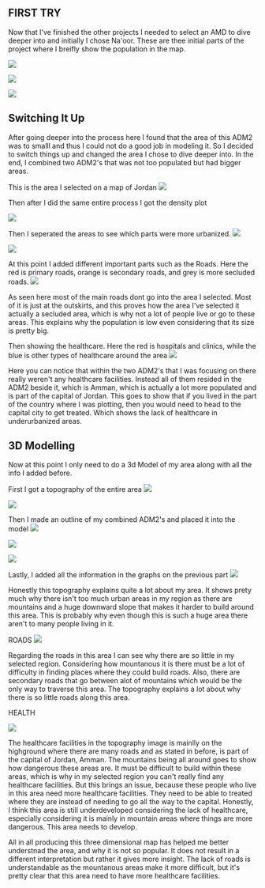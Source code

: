 ## FIRST TRY
Now that I've finished the other projects I needed to select an AMD to dive deeper into and initially I chose Na'oor. These are thee initial parts of the project where I breifly show the population in the map.

![](firsttry(1).PNG)

![](firsttry(2).PNG)

![](firsttry(3).PNG)

## Switching It Up
After going deeper into the process here I found that the area of this ADM2 was to smalll and thus I could not do a good job in modeling it. So I decided to switch things up and changed the area I chose to dive deeper into. In the end, I combined two ADM2's that was not too populated but had bigger areas. 

This is the area I selected on a map of Jordan 
![](6(1).PNG)

Then after I did the same entire process I got the density plot

![](6(2).PNG)

Then I seperated the areas to see which parts were more urbanized. 
![](6(3).PNG)

![](6(4).PNG)

At this point I added different important parts such as the Roads. Here the red is primary roads, orange is secondary roads, and grey is more secluded roads.
![](6(5).PNG)

As seen here most of the main roads dont go into the area I selected. Most of it is just at the outskirts, and this proves how the area I've selected it actually a secluded area, which is why not a lot of people live or go to these areas. This explains why the population is low even considering that its size is pretty big.

Then showing the healthcare. Here the red is hospitals and clinics, while the blue is other types of healthcare around the area
![](6(6).PNG)

Here you can notice that within the two ADM2's that I was focusing on there really weren't any healthcare facilities. Instead all of them resided in the ADM2 beside it, which is Amman, which is actually a lot more populated and is part of the capital of Jordan. This goes to show that if you lived in the part of the country where I was plotting, then you would need to head to the capital city to get treated. Which shows the lack of healthcare in underurbanized areas.  

## 3D Modelling 
Now at this point I only need to do a 3d Model of my area along with all the info I added before.

First I got a topography of the entire area
![](6(7).PNG)

![](6(8).PNG)

Then I made an outline of my combined ADM2's and placed it into the model
![](6(9).PNG)

![](6(10).PNG)

![](6(11).PNG)

Lastly, I added all the information in the graphs on the previous part
![](6(12).PNG)

Honestly this topography explains quite a lot about my area. It shows prety much why there isn't too much urban areas in my region as there are mountains and a huge downward slope that makes it harder to build around this area. This is probably why even though this is such a huge area there aren't to many people living in it.

ROADS
![](6(13).PNG)

Regarding the roads in this area I can see why there are so little in my selected region. Considering how mountanous it is there must be a lot of difficulty in finding places where they could build roads. Also, there are secondary roads that go between alot of mountains which would be the only way to traverse this area. The topography explains a lot about why there is so little roads along this area. 

HEALTH

![](6(14).PNG)

The healthcare facilities in the topography image is mainlly on the highground where there are many roads and as stated in before, is part of the capital of Jordan, Amman. The mountains being all around goes to show how dangerous these areas are. It must be difficult to build within these areas, which is why in my selected region you can't really find any healthcare facilities. But this brings an issue, because these people who live in this area need more healthcare facilities. They need to be able to treated where they are instead of needing to go all the way to the capital. Honestly, I think this area is still underdeveloped considering the lack of healthcare, especially considering it is mainly in mountain areas where things are more dangerous. This area needs to develop. 

All in all producing this three dimensional map has helped me better understnad the area, and why it is not so popular. It does not result in a different interpretation but rather it gives more insight. The lack of roads is understandable as the mountanous areas make it more difficult, but it's pretty clear that this area need to have more healthcare facilities. 





